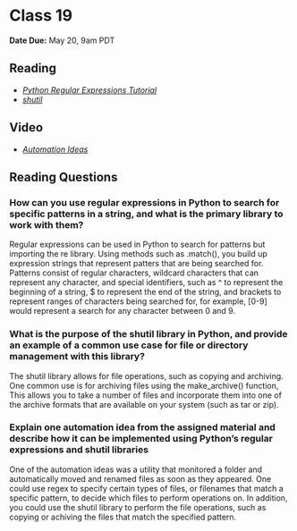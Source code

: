 # Class 19

**Date Due:** May 20, 9am PDT

## Reading

- [_Python Regular Expressions Tutorial_](https://www.datacamp.com/community/tutorials/python-regular-expression-tutorial)
- [_shutil_](https://pymotw.com/3/shutil/)

## Video

- [_Automation Ideas_](https://www.youtube.com/watch?v=qbW6FRbaSl0&t=69s)

## Reading Questions

### How can you use regular expressions in Python to search for specific patterns in a string, and what is the primary library to work with them?

Regular expressions can be used in Python to search for patterns but importing the re library. Using methods such as .match(), you build up
expression strings that represent patters that are being searched for. Patterns consist of regular characters, wildcard characters that can
represent any character, and special identifiers, such as ^ to represent the beginning of a string, $ to represent the end of the string,
and brackets to represent ranges of characters being searched for, for example, [0-9] would represent a search for any character between 0
and 9.

### What is the purpose of the shutil library in Python, and provide an example of a common use case for file or directory management with this library?

The shutil library allows for file operations, such as copying and archiving. One common use is for archiving files using the make_archive()
function, This allows you to take a number of files and incorporate them into one of the archive formats that are available on your system
(such as tar or zip).

### Explain one automation idea from the assigned material and describe how it can be implemented using Python’s regular expressions and shutil libraries

One of the automation ideas was a utility that monitored a folder and automatically moved and renamed files as soon as they appeared. One could
use regex to specify certain types of files, or filenames that match a specific pattern, to decide which files to perform operations on. In addition,
you could use the shutil library to perform the file operations, such as copying or achiving the files that match the specified pattern.
